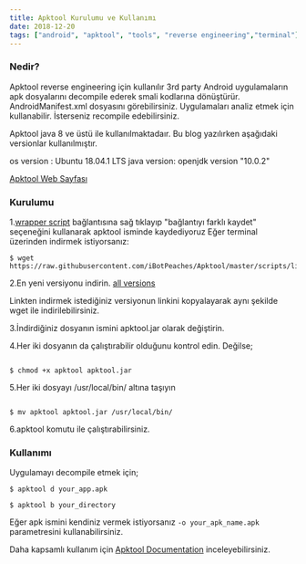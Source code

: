 ```yaml
---
title: Apktool Kurulumu ve Kullanımı
date: 2018-12-20
tags: ["android", "apktool", "tools", "reverse engineering","terminal"]
---
```


### Nedir?

Apktool reverse engineering için kullanılır 3rd party Android uygulamaların apk dosyalarını decompile ederek smali kodlarına dönüştürür. AndroidManifest.xml dosyasını görebilirsiniz. Uygulamaları analiz etmek için kullanabilir. İsterseniz recompile edebilirsiniz.


<!--more-->

Apktool java 8 ve üstü ile kullanılmaktadaır.
Bu blog yazılırken aşağıdaki versionlar kullanılmıştır.

os version  : Ubuntu 18.04.1 LTS
java version: openjdk version "10.0.2" 

[Apktool Web Sayfası](https://ibotpeaches.github.io/Apktool/)

### Kurulumu

1.[wrapper script](https://raw.githubusercontent.com/iBotPeaches/Apktool/master/scripts/linux/apktool) bağlantısına sağ tıklayıp "bağlantıyı farklı kaydet" seçeneğini kullanarak apktool isminde kaydediyoruz
Eğer terminal üzerinden indirmek istiyorsanız:

```console
$ wget https://raw.githubusercontent.com/iBotPeaches/Apktool/master/scripts/linux/apktool

```

2.En yeni versiyonu indirin. [all versions](https://bitbucket.org/iBotPeaches/apktool/downloads/) 

Linkten indirmek istediğiniz versiyonun linkini kopyalayarak aynı şekilde wget ile indirilebilirsiniz.

3.İndirdiğiniz dosyanın ismini apktool.jar olarak değiştirin.

4.Her iki dosyanın da çalıştırabilir olduğunu kontrol edin. Değilse;

```console

$ chmod +x apktool apktool.jar

```

5.Her iki dosyayı /usr/local/bin/ altına taşıyın

```console

$ mv apktool apktool.jar /usr/local/bin/

```

6.apktool komutu ile çalıştırabilirsiniz.



### Kullanımı

Uygulamayı decompile etmek için;

```console
$ apktool d your_app.apk
```

```console
$ apktool b your_directory
```

Eğer apk ismini kendiniz vermek istiyorsanız `-o your_apk_name.apk` parametresini kullanabilirsiniz.

Daha kapsamlı kullanım için [Apktool Documentation](https://ibotpeaches.github.io/Apktool/documentation/) inceleyebilirsiniz.

